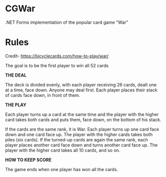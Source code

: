 # CGWar

.NET Forms implementation of the popular card game "War"

# Rules

Credit- https://bicyclecards.com/how-to-play/war/

The goal is to be the first player to win all 52 cards

**THE DEAL**

The deck is divided evenly, with each player receiving 26 cards, dealt one at a time, face down. Anyone may deal first. Each player places their stack of cards face down, in front of them.

**THE PLAY**

Each player turns up a card at the same time and the player with the higher card takes both cards and puts them, face down, on the bottom of his stack.

If the cards are the same rank, it is War. Each player turns up one card face down and one card face up. The player with the higher cards takes both piles (six cards). If the turned-up cards are again the same rank, each player places another card face down and turns another card face up. The player with the higher card takes all 10 cards, and so on.

**HOW TO KEEP SCORE**

The game ends when one player has won all the cards.
